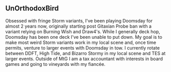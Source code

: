 ## UnOrthodoxBird

Obsessed with fringe Storm variants, I've been playing Doomsday for almost 2
years now, originally starting post Gitaxian Probe ban with a variant relying on
Burning Wish and Draw4's. While I generally deck hop, Doomsday has been one deck
I've been unable to put down. My goal is to make most weird Storm variants work
in my local scene and, once time permits, venture to larger events with Doomsday
in tow. I currently rotate between DDFT, High Tide, and Bizarro Stormy in my
local scene and TES at larger events. Outside of MtG I am a tax accountant with
interests in board games and going to vineyards with my fiancée.
